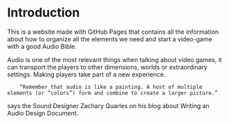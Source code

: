 # Introduction

This is a website made with GitHub Pages that contains all the information about how to organize all the elements we need and start a video-game with a good Audio Bible.

Audio is one of the most relevant things when talking about video games, it can transport the players to other dimensions, worlds or extraordinary settings. Making players take part of a new experience. 

        “Remember that audio is like a painting. A host of multiple elements (or “colors”) form and combine to create a larger picture.” 
        
says the Sound Designer Zachary Quarles on his blog about Writing an Audio Design Document.
